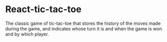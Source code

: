 # React-tic-tac-toe
The classic game of tic-tac-toe that stores the history of the moves made during the game, and indicates whose turn it is and when the game is won and by which player.
